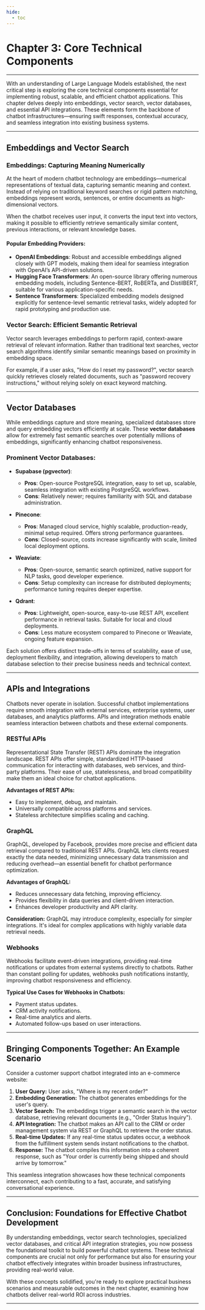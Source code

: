 ```yaml
---
hide:
  - toc
---
```


# Chapter 3: Core Technical Components

---

With an understanding of Large Language Models established, the next critical step is exploring the core technical components essential for implementing robust, scalable, and efficient chatbot applications. This chapter delves deeply into embeddings, vector search, vector databases, and essential API integrations. These elements form the backbone of chatbot infrastructures—ensuring swift responses, contextual accuracy, and seamless integration into existing business systems.

---

## Embeddings and Vector Search

### Embeddings: Capturing Meaning Numerically

At the heart of modern chatbot technology are embeddings—numerical representations of textual data, capturing semantic meaning and context. Instead of relying on traditional keyword searches or rigid pattern matching, embeddings represent words, sentences, or entire documents as high-dimensional vectors.

When the chatbot receives user input, it converts the input text into vectors, making it possible to efficiently retrieve semantically similar content, previous interactions, or relevant knowledge bases.

#### Popular Embedding Providers:

* **OpenAI Embeddings**: Robust and accessible embeddings aligned closely with GPT models, making them ideal for seamless integration with OpenAI’s API-driven solutions.
* **Hugging Face Transformers**: An open-source library offering numerous embedding models, including Sentence-BERT, RoBERTa, and DistilBERT, suitable for various application-specific needs.
* **Sentence Transformers**: Specialized embedding models designed explicitly for sentence-level semantic retrieval tasks, widely adopted for rapid prototyping and production use.

### Vector Search: Efficient Semantic Retrieval

Vector search leverages embeddings to perform rapid, context-aware retrieval of relevant information. Rather than traditional text searches, vector search algorithms identify similar semantic meanings based on proximity in embedding space.

For example, if a user asks, "How do I reset my password?", vector search quickly retrieves closely related documents, such as "password recovery instructions," without relying solely on exact keyword matching.

---

## Vector Databases

While embeddings capture and store meaning, specialized databases store and query embedding vectors efficiently at scale. These **vector databases** allow for extremely fast semantic searches over potentially millions of embeddings, significantly enhancing chatbot responsiveness.

### Prominent Vector Databases:

* **Supabase (pgvector)**:

    * **Pros**: Open-source PostgreSQL integration, easy to set up, scalable, seamless integration with existing PostgreSQL workflows.
    * **Cons**: Relatively newer; requires familiarity with SQL and database administration.

* **Pinecone**:

    * **Pros**: Managed cloud service, highly scalable, production-ready, minimal setup required. Offers strong performance guarantees.
    * **Cons**: Closed-source, costs increase significantly with scale, limited local deployment options.

* **Weaviate**:

    * **Pros**: Open-source, semantic search optimized, native support for NLP tasks, good developer experience.
    * **Cons**: Setup complexity can increase for distributed deployments; performance tuning requires deeper expertise.

* **Qdrant**:

    * **Pros**: Lightweight, open-source, easy-to-use REST API, excellent performance in retrieval tasks. Suitable for local and cloud deployments.
    * **Cons**: Less mature ecosystem compared to Pinecone or Weaviate, ongoing feature expansion.

Each solution offers distinct trade-offs in terms of scalability, ease of use, deployment flexibility, and integration, allowing developers to match database selection to their precise business needs and technical context.

---

## APIs and Integrations

Chatbots never operate in isolation. Successful chatbot implementations require smooth integration with external services, enterprise systems, user databases, and analytics platforms. APIs and integration methods enable seamless interaction between chatbots and these external components.

### RESTful APIs

Representational State Transfer (REST) APIs dominate the integration landscape. REST APIs offer simple, standardized HTTP-based communication for interacting with databases, web services, and third-party platforms. Their ease of use, statelessness, and broad compatibility make them an ideal choice for chatbot applications.

**Advantages of REST APIs:**

* Easy to implement, debug, and maintain.
* Universally compatible across platforms and services.
* Stateless architecture simplifies scaling and caching.

### GraphQL

GraphQL, developed by Facebook, provides more precise and efficient data retrieval compared to traditional REST APIs. GraphQL lets clients request exactly the data needed, minimizing unnecessary data transmission and reducing overhead—an essential benefit for chatbot performance optimization.

**Advantages of GraphQL:**

* Reduces unnecessary data fetching, improving efficiency.
* Provides flexibility in data queries and client-driven interaction.
* Enhances developer productivity and API clarity.

**Consideration:** GraphQL may introduce complexity, especially for simpler integrations. It's ideal for complex applications with highly variable data retrieval needs.

### Webhooks

Webhooks facilitate event-driven integrations, providing real-time notifications or updates from external systems directly to chatbots. Rather than constant polling for updates, webhooks push notifications instantly, improving chatbot responsiveness and efficiency.

**Typical Use Cases for Webhooks in Chatbots:**

* Payment status updates.
* CRM activity notifications.
* Real-time analytics and alerts.
* Automated follow-ups based on user interactions.

---

## Bringing Components Together: An Example Scenario

Consider a customer support chatbot integrated into an e-commerce website:

1. **User Query:** User asks, "Where is my recent order?"
2. **Embedding Generation:** The chatbot generates embeddings for the user's query.
3. **Vector Search:** The embeddings trigger a semantic search in the vector database, retrieving relevant documents (e.g., "Order Status Inquiry").
4. **API Integration:** The chatbot makes an API call to the CRM or order management system via REST or GraphQL to retrieve the order status.
5. **Real-time Updates:** If any real-time status updates occur, a webhook from the fulfillment system sends instant notifications to the chatbot.
6. **Response:** The chatbot compiles this information into a coherent response, such as "Your order is currently being shipped and should arrive by tomorrow."

This seamless integration showcases how these technical components interconnect, each contributing to a fast, accurate, and satisfying conversational experience.

---

## Conclusion: Foundations for Effective Chatbot Development

By understanding embeddings, vector search technologies, specialized vector databases, and critical API integration strategies, you now possess the foundational toolkit to build powerful chatbot systems. These technical components are crucial not only for performance but also for ensuring your chatbot effectively integrates within broader business infrastructures, providing real-world value.

With these concepts solidified, you're ready to explore practical business scenarios and measurable outcomes in the next chapter, examining how chatbots deliver real-world ROI across industries.

---


